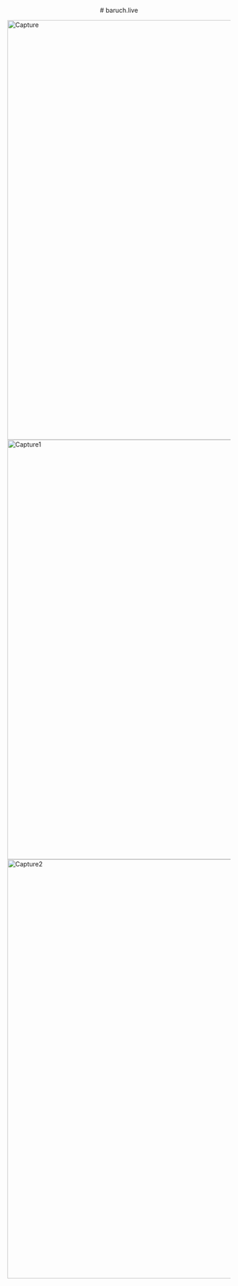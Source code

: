<p align="center">
# baruch.live
</p>

<img width="947" alt="Capture" src="https://user-images.githubusercontent.com/52837649/100523417-6aa87f80-317e-11eb-84b5-bd38f97a3f8c.PNG">

<img width="947" alt="Capture1" src="https://user-images.githubusercontent.com/52837649/100523436-80b64000-317e-11eb-80c7-74227ca38e01.PNG">

<img width="946" alt="Capture2" src="https://user-images.githubusercontent.com/52837649/100523453-99265a80-317e-11eb-9862-08d9885d8c12.PNG">
